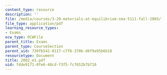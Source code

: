 ```yaml
---
content_type: resource
description: ''
file: /media/courses/3-20-materials-at-equilibrium-sma-5111-fall-2003/fdde91710fe648cdf3f5fc7652b7b710_2002_e1.pdf
file_type: application/pdf
learning_resource_types:
- Exams
ocw_type: OCWFile
parent_title: Exams
parent_type: CourseSection
parent_uid: 730fb542-0117-c7f8-370b-d6f9a95b6b18
resourcetype: Document
title: 2002_e1.pdf
uid: fdde9171-0fe6-48cd-f3f5-fc7652b7b710
---
```

